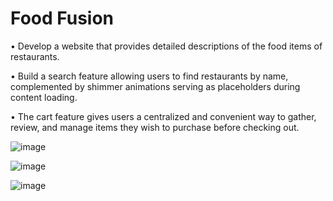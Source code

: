 # Food Fusion
• Develop a website that provides detailed descriptions of the food items of restaurants.

• Build a search feature allowing users to find restaurants by name, complemented by
shimmer animations serving as placeholders during content loading.

• The cart feature gives users a centralized and convenient way to gather, review, and
manage items they wish to purchase before checking out.

![image](https://github.com/Jugnu-Gupta/Food-Fusion/assets/101708726/af834f25-c4b2-4e0a-ab72-bf7407e30fbc)

![image](https://github.com/Jugnu-Gupta/Food-Fusion/assets/101708726/33be9e7e-d19d-404c-826c-6e95915affae)

![image](https://github.com/Jugnu-Gupta/Food-Fusion/assets/101708726/9b74979b-9e24-45b8-9c3f-137a81013133)

